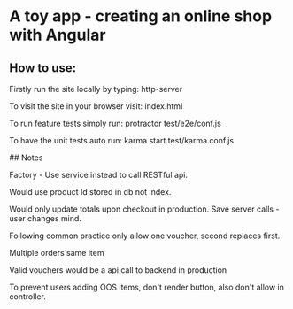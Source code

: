# A toy app - creating an online shop with Angular

## How to use:

Firstly run the site locally by typing:
  http-server

To visit the site in your browser visit:
  index.html

To run feature tests simply run:
  protractor test/e2e/conf.js

To have the unit tests auto run:
  karma start test/karma.conf.js

## Notes

Factory - Use service instead to call RESTful api.

Would use product Id stored in db not index.

Would only update totals upon checkout in production. Save server calls - user changes mind.

Following common practice only allow one voucher, second replaces first.

Multiple orders same item

Valid vouchers would be a api call to backend in production

To prevent users adding OOS items, don't render button, also don't allow in controller.

